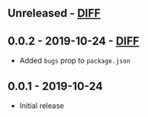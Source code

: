 ## Unreleased - [DIFF](https://github.com/balovbohdan/fwd-ann/compare/v61.0.2...HEAD)

## 0.0.2 - 2019-10-24 - [DIFF](https://github.com/balovbohdan/fwd-ann/compare/v0.0.1...v0.0.2)
- Added `bugs` prop to `package.json`

## 0.0.1 - 2019-10-24
- Initial release
